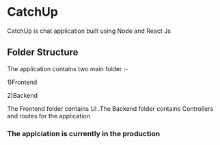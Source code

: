 # CatchUp

CatchUp is chat application built using Node and React Js

## Folder Structure
 The application contains two main folder :-
       
1)Frontend

2)Backend

The Frontend folder contains UI 
.The Backend folder contains Controllers and routes for the application


### The applciation is currently in the production 
